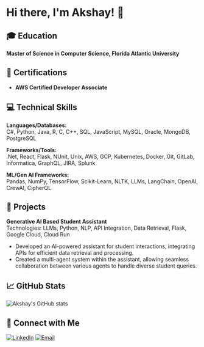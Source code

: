 # Hi there, I'm Akshay! 👋

## 🎓 Education

**Master of Science in Computer Science, Florida Atlantic University**

## 🏅 Certifications

- **AWS Certified Developer Associate**

## 💻 Technical Skills

**Languages/Databases:**  
C#, Python, Java, R, C, C++, SQL, JavaScript, MySQL, Oracle, MongoDB, PostgreSQL

**Frameworks/Tools:**  
.Net, React, Flask, NUnit, Unix, AWS, GCP, Kubernetes, Docker, Git, GitLab, Informatica, GraphQL, JIRA, Splunk

**ML/Gen AI Frameworks:**  
Pandas, NumPy, TensorFlow, Scikit-Learn, NLTK, LLMs, LangChain, OpenAI, CrewAI, CipherQL

## 🚀 Projects

**Generative AI Based Student Assistant**  
Technologies: LLMs, Python, NLP, API Integration, Data Retrieval, Flask, Google Cloud, Cloud Run
- Developed an AI-powered assistant for student interactions, integrating APIs for efficient data retrieval and processing.
- Created a multi-agent system within the assistant, allowing seamless collaboration between various agents to handle diverse student queries.

## 📈 GitHub Stats

![Akshay's GitHub stats](https://github-readme-stats.vercel.app/api?username=akshayk122&show_icons=true&theme=radical&custom_title=Akshay's%20GitHub%20Stats)

## 🔗 Connect with Me

[![LinkedIn](https://img.shields.io/badge/-LinkedIn-0A66C2?&logo=LinkedIn&logoColor=white)](http://linkedin.com/in/akshayk22)
[![Email](https://img.shields.io/badge/-Email-D14836?&logo=Gmail&logoColor=white)](mailto:iamakshayk22@gmail.com)
